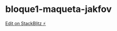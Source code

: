 # bloque1-maqueta-jakfov

[Edit on StackBlitz ⚡️](https://stackblitz.com/edit/bloque1-maqueta-jakfov)